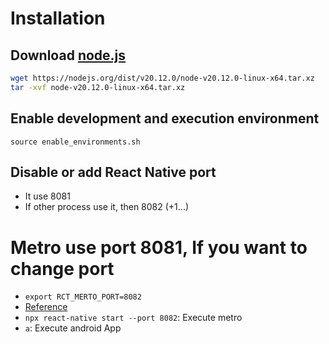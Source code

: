 # Installation

## Download [node.js](https://nodejs.org/en/download/prebuilt-binaries)

```bash
wget https://nodejs.org/dist/v20.12.0/node-v20.12.0-linux-x64.tar.xz
tar -xvf node-v20.12.0-linux-x64.tar.xz
```

## Enable development and execution environment

```
source enable_environments.sh
```

## Disable or add React Native port

- It use 8081
- If other process use it, then 8082 (+1...)

# Metro use port 8081, If you want to change port

- `export RCT_MERTO_PORT=8082`
- [Reference](https://stackoverflow.com/questions/34431052/react-native-change-listening-port/63683065#63683065)
- `npx react-native start --port 8082`: Execute metro
- `a`: Execute android App

